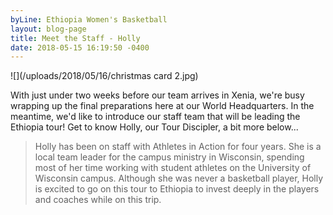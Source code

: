 ```yaml
---
byLine: Ethiopia Women's Basketball
layout: blog-page
title: Meet the Staff - Holly
date: 2018-05-15 16:19:50 -0400
---
```

![](/uploads/2018/05/16/christmas card 2.jpg)

With just under two weeks before our team arrives in Xenia, we're busy wrapping up the final preparations here at our World Headquarters. In the meantime, we'd like to introduce our staff team that will be leading the Ethiopia tour! Get to know Holly, our Tour Discipler, a bit more below... 

> Holly has been on staff with Athletes in Action for four years. She is a local team leader for the campus ministry in Wisconsin, spending most of her time working with student athletes on the University of Wisconsin campus. Although she was never a basketball player, Holly is excited to go on this tour to Ethiopia to invest deeply in the players and coaches while on this trip. 